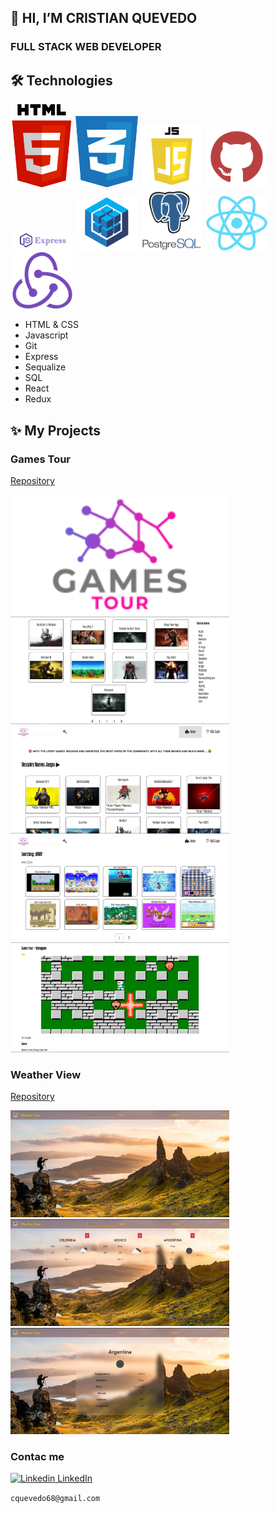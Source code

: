 ## 👋 HI, I’M CRISTIAN QUEVEDO

### FULL STACK WEB DEVELOPER


## 🛠 Technologies

<p>
    <code><img width='100px' src='https://github.com/xerxes97/xerxes97/blob/main/images/html.png' alt='HTML5'/></code>
    <code><img width='100px' src='https://github.com/xerxes97/xerxes97/blob/main/images/css.png' alt='CSS'/></code>
    <code><img width='100px' src='https://github.com/xerxes97/xerxes97/blob/main/images/js.png' alt='JS'/></code>
    <code><img width='100px' src='https://github.com/xerxes97/xerxes97/blob/main/images/git.png' alt='GITHUB'/></code>
    <code><img width='100px' src='https://github.com/xerxes97/xerxes97/blob/main/images/express.png' alt='EXPRESS'/></code>
    <code><img width='100px' src='https://github.com/xerxes97/xerxes97/blob/main/images/pixlr-bg-result.png' alt='SEQUELIZE'/></code>
    <code><img width='100px' src='https://github.com/xerxes97/xerxes97/blob/main/images/postgrest.png' alt='POSTGREST'/></code>
    <code><img width='100px' src='https://github.com/xerxes97/xerxes97/blob/main/images/react.png' alt='REACT'/></code>
    <code><img width='100px' src='https://github.com/xerxes97/xerxes97/blob/main/images/redux.png' alt='REDUX'/></code>
</p>

<ul>
    <li>HTML & CSS</li>
    <li>Javascript</li>
    <li>Git</li>
    <li>Express</li>
    <li>Sequalize</li>
    <li>SQL</li>
    <li>React</li>
    <li>Redux</li>
</ul>

## ✨ My Projects

### Games Tour
[Repository](https://github.com/xerxes97/gamesTour)

<p>
<img width='350px' src='https://github.com/xerxes97/xerxes97/blob/main/images/gamesTourNav.png' alt='LOGO'/>
<img width='350px' src='https://github.com/xerxes97/xerxes97/blob/main/images/filter.png' alt='FILTER'/>
<img width='350px' src='https://github.com/xerxes97/xerxes97/blob/main/images/home.png' alt='HOME'/>
<img width='350px' src='https://github.com/xerxes97/xerxes97/blob/main/images/search.png' alt='SEARCH'/>
<img width='350px' src='https://github.com/xerxes97/xerxes97/blob/main/images/details.png' alt='DETAILS'/>
</p>


### Weather View
[Repository](https://github.com/xerxes97/WeatherView)

<p>
<img width='350px' src='https://github.com/xerxes97/xerxes97/blob/main/images/WVHome.png' alt='HOME'/>
<img width='350px' src='https://github.com/xerxes97/xerxes97/blob/main/images/WVSearch.png' alt='SEARCH'/>
<img width='350px' src='https://github.com/xerxes97/xerxes97/blob/main/images/WVDetails.png' alt='DETAILS'/>
</p>

### Contac me

[![Linkedin](https://i.stack.imgur.com/gVE0j.png) LinkedIn](https://www.linkedin.com/)
<p><code>cquevedo68@gmail.com</code></p>

              


<!---
xerxes97/xerxes97 is a ✨ special ✨ repository because its `README.md` (this file) appears on your GitHub profile.
You can click the Preview link to take a look at your changes.
--->
